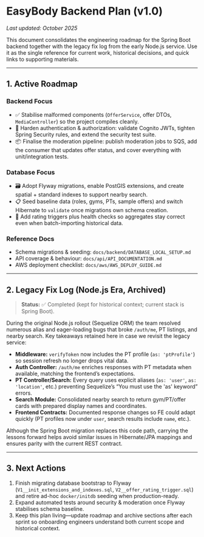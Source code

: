 # EasyBody Backend Plan (v1.0)

_Last updated: October 2025_

This document consolidates the engineering roadmap for the Spring Boot backend together with the legacy fix log from the early Node.js service. Use it as the single reference for current work, historical decisions, and quick links to supporting materials.

---

## 1. Active Roadmap

### Backend Focus
- ✅ Stabilise malformed components (`OfferService`, offer DTOs, `MediaController`) so the project compiles cleanly.
- 🔐 Harden authentication & authorization: validate Cognito JWTs, tighten Spring Security rules, and extend the security test suite.
- 📦 Finalise the moderation pipeline: publish moderation jobs to SQS, add the consumer that updates offer status, and cover everything with unit/integration tests.

### Database Focus
- 🗃️ Adopt Flyway migrations, enable PostGIS extensions, and create spatial + standard indexes to support nearby search.
- 📋 Seed baseline data (roles, gyms, PTs, sample offers) and switch Hibernate to `validate` once migrations own schema creation.
- 🚨 Add rating triggers plus health checks so aggregates stay correct even when batch-importing historical data.

### Reference Docs
- Schema migrations & seeding: `docs/backend/DATABASE_LOCAL_SETUP.md`
- API coverage & behaviour: `docs/api/API_DOCUMENTATION.md`
- AWS deployment checklist: `docs/aws/AWS_DEPLOY_GUIDE.md`

---

## 2. Legacy Fix Log (Node.js Era, Archived)

> **Status:** ✅ Completed (kept for historical context; current stack is Spring Boot).

During the original Node.js rollout (Sequelize ORM) the team resolved numerous alias and eager-loading bugs that broke `/auth/me`, PT listings, and nearby search. Key takeaways retained here in case we revisit the legacy service:

- **Middleware:** `verifyToken` now includes the PT profile (`as: 'ptProfile'`) so session refresh no longer drops vital data.
- **Auth Controller:** `/auth/me` enriches responses with PT metadata when available, matching the frontend’s expectations.
- **PT Controller/Search:** Every query uses explicit aliases (`as: 'user'`, `as: 'location'`, etc.) preventing Sequelize’s “You must use the 'as' keyword” errors.
- **Search Module:** Consolidated nearby search to return gym/PT/offer cards with prepared display names and coordinates.
- **Frontend Contracts:** Documented response changes so FE could adapt quickly (PT profiles now under `user`, search results include `name`, etc.).

Although the Spring Boot migration replaces this code path, carrying the lessons forward helps avoid similar issues in Hibernate/JPA mappings and ensures parity with the current REST contract.

---

## 3. Next Actions

1. Finish migrating database bootstrap to Flyway (`V1__init_extensions_and_indexes.sql`, `V2__offer_rating_trigger.sql`) and retire ad-hoc `docker/initdb` seeding when production-ready.
2. Expand automated tests around security & moderation once Flyway stabilises schema baseline.
3. Keep this plan living—update roadmap and archive sections after each sprint so onboarding engineers understand both current scope and historical context.

